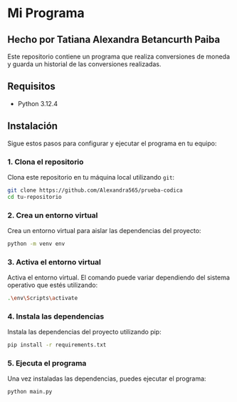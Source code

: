 # Mi Programa

## Hecho por Tatiana Alexandra Betancurth Paiba

Este repositorio contiene un programa que realiza conversiones de moneda y guarda un historial de las conversiones realizadas.

## Requisitos

- Python 3.12.4

## Instalación

Sigue estos pasos para configurar y ejecutar el programa en tu equipo:

### 1. Clona el repositorio

Clona este repositorio en tu máquina local utilizando `git`:

```sh
git clone https://github.com/Alexandra565/prueba-codica
cd tu-repositorio
```

### 2. Crea un entorno virtual
Crea un entorno virtual para aislar las dependencias del proyecto:

```sh
python -m venv env
```

### 3. Activa el entorno virtual
Activa el entorno virtual. El comando puede variar dependiendo del sistema operativo que estés utilizando:

```sh
.\env\Scripts\activate
```

### 4. Instala las dependencias
Instala las dependencias del proyecto utilizando pip:

```sh
pip install -r requirements.txt
```

### 5. Ejecuta el programa
Una vez instaladas las dependencias, puedes ejecutar el programa:

```sh
python main.py
```
